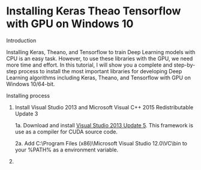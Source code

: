 # Installing Keras Theao Tensorflow with GPU on Windows 10

Introduction

Installing Keras, Theano, and Tensorflow to train Deep Learning models with CPU is an easy task. However, to use these libraries with the GPU, we need more time and effort. In this tutorial, I will show you a complete and step-by-step process to install the most important libraries for developing Deep Learning algorithms including Keras, Theano, and Tensorflow with GPU on Windows 10/64-bit.

Installing process

1. Install Visual Studio 2013 and Microsoft Visual C++ 2015 Redistributable Update 3

   1a. Download and install [Visual Studio 2013 Update 5](https://go.microsoft.com/fwlink/?LinkId=532495). This framework is use as a              compiler for CUDA source code.
   
   2a. Add C:\Program Files (x86)\Microsoft Visual Studio 12.0\VC\bin to your %PATH% as a environment variable.
   
2. 









